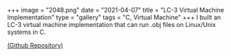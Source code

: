 +++
image = "2048.png"
date = "2021-04-07"
title = "LC-3 Virtual Machine Implementation"
type = "gallery"
tags = "C, Virtual Machine"
+++
I built an LC-3 virtual machine implementation that can run .obj files on Linux/Unix systems in C. 

[(Github Repository)](https://github.com/caitlincoffey/SoftSysGarbageEaters)
